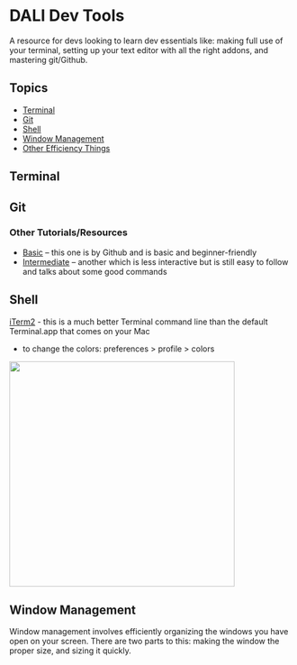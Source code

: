 # DALI Dev Tools

A resource for devs looking to learn dev essentials like: making full use of your terminal, setting up your text editor with all the right addons, and mastering git/Github.

## Topics

- [Terminal](#terminal)
- [Git](#git)
- [Shell](#shell)
- [Window Management](#window-management)
- [Other Efficiency Things](#other-efficiency-things)


## Terminal


## Git

### Other Tutorials/Resources
- [Basic](https://try.github.io/) – this one is by Github and is basic and beginner-friendly
- [Intermediate](http://rogerdudler.github.io/git-guide/) – another which is less interactive but is still easy to follow and talks about some good commands

## Shell

[iTerm2](http://iterm2.com) - this is a much better Terminal command line than the default Terminal.app that comes on your Mac
  - to change the colors: preferences > profile > colors
  <img src="imgs/example_bash.png" height=400px>

## Window Management
Window management involves efficiently organizing the windows you have open on your screen. There are two parts to this: making the window the proper size, and sizing it quickly.
